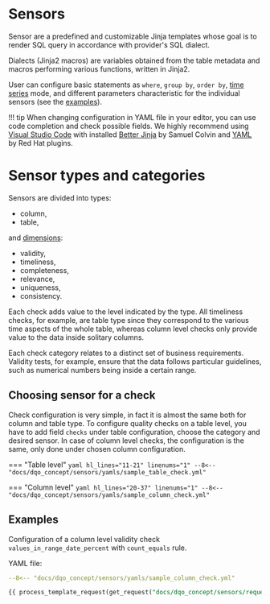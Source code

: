 # Sensors
Sensor are a predefined and customizable Jinja templates whose goal is to render SQL query in accordance with provider's
SQL dialect.

Dialects (Jinja2 macros) are variables obtained from the table metadata and macros performing various functions, written
in Jinja2.

User can configure basic statements as `where`, `group by`, `order by`, [time series](../../dqo_concept/time_series/time_series.md) mode,
and different parameters
characteristic for the individual sensors (see the [examples](sensors.md#examples)).

!!! tip
    When changing configuration in YAML file in your editor, you can use code completion and check possible fields.
    We highly recommend using [Visual Studio Code](https://code.visualstudio.com/) with installed
    [Better Jinja](https://marketplace.visualstudio.com/items?itemName=samuelcolvin.jinjahtml) by Samuel Colvin and
    [YAML](https://marketplace.visualstudio.com/items?itemName=redhat.vscode-yaml) by Red Hat plugins.

# Sensor types and categories

Sensors are divided into types:

- column,
- table,

and [dimensions](../../dqo_concept/dimensions.md):

- validity,
- timeliness,
- completeness,
- relevance,
- uniqueness,
- consistency.

Each check adds value to the level indicated by the type. All timeliness checks, for example,
are table type since they correspond to the various time aspects of the whole table, whereas column
level checks only provide value to the data inside solitary columns.

Each check category relates to a distinct set of business requirements. Validity tests, for example, ensure that
the data follows particular guidelines, such as numerical numbers being inside a certain range.

## Choosing sensor for a check
Check configuration is very simple, in fact it is almost the same both for column and table type.
To configure quality checks on a table level, you have to add field `checks` under table configuration, choose the
category and desired sensor. In case of column level checks, the configuration is the same, only done under chosen
column configuration.

=== "Table level"
    ```yaml hl_lines="11-21" linenums="1"
    --8<-- "docs/dqo_concept/sensors/yamls/sample_table_check.yml"
    ```

=== "Column level"
    ```yaml hl_lines="20-37" linenums="1"
    --8<-- "docs/dqo_concept/sensors/yamls/sample_column_check.yml"
    ```

## Examples
Configuration of a column level validity check `values_in_range_date_percent` with `count_equals` rule.


YAML file:

```yaml
--8<-- "docs/dqo_concept/sensors/yamls/sample_column_check.yml"
```

```SQL
{{ process_template_request(get_request("docs/dqo_concept/sensors/requests/sample_column_check.json")) }}
```